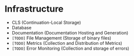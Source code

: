 # Infrastructure

- CLS (Continuation-Local Storage)
- Database
- Documentation (Documentation Hosting and Generation)
- `[TODO]` File Management (Storage of binary files)
- `[TODO]` Metrics (Collection and Distribution of Metrics)
- `[TODO]` Error Monitoring (Collection and storage of errors)